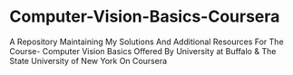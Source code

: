 # Computer-Vision-Basics-Coursera

<Add Header for Computer Vision Basics>

A Repository Maintaining My Solutions And Additional Resources For The Course- Computer Vision Basics Offered By University at Buffalo &amp; The State University of New York On Coursera
